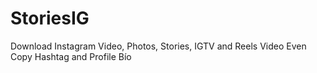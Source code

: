 # StoriesIG
Download Instagram Video, Photos, Stories, IGTV and Reels Video Even Copy Hashtag and Profile Bío
